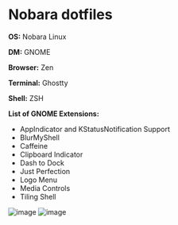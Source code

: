# Nobara dotfiles

**OS:** Nobara Linux

**DM:** GNOME

**Browser:** Zen

**Terminal:** Ghostty

**Shell:** ZSH

**List of GNOME Extensions:**
- AppIndicator and KStatusNotification Support
- BlurMyShell
- Caffeine
- Clipboard Indicator
- Dash to Dock
- Just Perfection
- Logo Menu
- Media Controls
- Tiling Shell

![image](https://github.com/user-attachments/assets/660e8679-2aad-4243-bddd-49e4ca9b6e31)
![image](https://github.com/user-attachments/assets/4e8089d7-e562-4a6e-b970-d5b11b09b18f)
